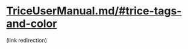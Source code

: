 # [TriceUserManual.md/#trice-tags-and-color](./TriceUserManual.md/#trice-tags-and-color)

(link redirection)

